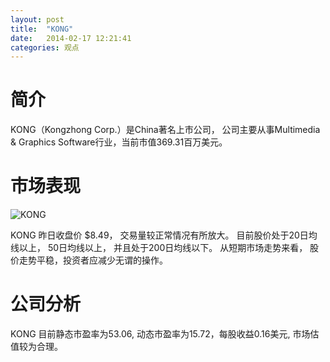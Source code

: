 ```yaml
---
layout: post
title:  "KONG"
date:   2014-02-17 12:21:41
categories: 观点
---
```


# 简介
KONG（Kongzhong Corp.）是China著名上市公司，
公司主要从事Multimedia & Graphics Software行业，当前市值369.31百万美元。

# 市场表现

![KONG](http://finviz.com/chart.ashx?t=KONG&ty=c&ta=1&p=d&s=l)

KONG 昨日收盘价 $8.49，
交易量较正常情况有所放大。
目前股价处于20日均线以上，
50日均线以上，
并且处于200日均线以下。
从短期市场走势来看，
股价走势平稳，投资者应减少无谓的操作。

# 公司分析
KONG 目前静态市盈率为53.06, 动态市盈率为15.72，每股收益0.16美元,
市场估值较为合理。

